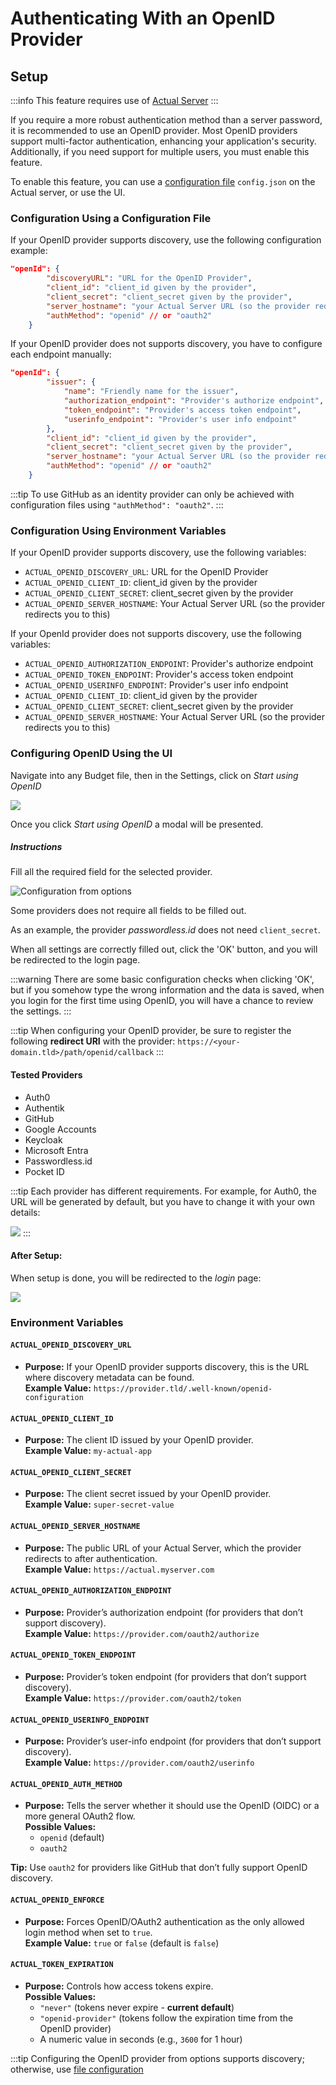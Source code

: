 # Authenticating With an OpenID Provider

## Setup
:::info
This feature requires use of [Actual Server](../config/)
:::

If you require a more robust authentication method than a server password, it is recommended to use an OpenID provider. Most OpenID providers support multi-factor authentication, enhancing your application's security. Additionally, if you need support for multiple users, you must enable this feature.

To enable this feature, you can use a [configuration file](https://actualbudget.com/docs/config/) `config.json` on the Actual server, or use the UI.

### Configuration Using a Configuration File

If your OpenID provider supports discovery, use the following configuration example:

```json title="config.json"
"openId": {
        "discoveryURL": "URL for the OpenID Provider",
        "client_id": "client_id given by the provider",
        "client_secret": "client_secret given by the provider",
        "server_hostname": "your Actual Server URL (so the provider redirects you to this)",
        "authMethod": "openid" // or "oauth2"
    }
```

If your OpenID provider does not supports discovery, you have to configure each endpoint manually:

```json title="config.json"
"openId": {
        "issuer": {
            "name": "Friendly name for the issuer",
            "authorization_endpoint": "Provider's authorize endpoint",
            "token_endpoint": "Provider's access token endpoint",
            "userinfo_endpoint": "Provider's user info endpoint"
        },
        "client_id": "client_id given by the provider",
        "client_secret": "client_secret given by the provider",
        "server_hostname": "your Actual Server URL (so the provider redirects you to this)",
        "authMethod": "openid" // or "oauth2"
    }
```

:::tip
To use GitHub as an identity provider can only be achieved with configuration files using `"authMethod": "oauth2"`.
:::

### Configuration Using Environment Variables

If your OpenID provider supports discovery, use the following variables:

- `ACTUAL_OPENID_DISCOVERY_URL`: URL for the OpenID Provider
- `ACTUAL_OPENID_CLIENT_ID`: client_id given by the provider
- `ACTUAL_OPENID_CLIENT_SECRET`: client_secret given by the provider
- `ACTUAL_OPENID_SERVER_HOSTNAME`: Your Actual Server URL (so the provider redirects you to this)

If your OpenId provider does not supports discovery, use the following variables:

- `ACTUAL_OPENID_AUTHORIZATION_ENDPOINT`: Provider's authorize endpoint
- `ACTUAL_OPENID_TOKEN_ENDPOINT`: Provider's access token endpoint
- `ACTUAL_OPENID_USERINFO_ENDPOINT`: Provider's user info endpoint
- `ACTUAL_OPENID_CLIENT_ID`: client_id given by the provider
- `ACTUAL_OPENID_CLIENT_SECRET`: client_secret given by the provider
- `ACTUAL_OPENID_SERVER_HOSTNAME`: Your Actual Server URL (so the provider redirects you to this)

### Configuring OpenID Using the UI

Navigate into any Budget file, then in the Settings, click on _Start using OpenID_

![](/static/img/oauth/start-using-options.png)

Once you click _Start using OpenID_ a modal will be presented.

##### Instructions
Fill all the required field for the selected provider.

![Configuration from options](/static/img/oauth/modal.png)

Some providers does not require all fields to be filled out.

As an example, the provider _passwordless.id_ does not need `client_secret`.

When all settings are correctly filled out, click the 'OK' button, and you will be redirected to the login page.

:::warning
There are some basic configuration checks when clicking 'OK', but if you somehow type the wrong information and the data is saved, when you login for the first time using OpenID, you will have a chance to review the settings.
:::

:::tip
When configuring your OpenID provider, be sure to register the following **redirect URI** with the provider: `https://<your-domain.tld>/path/openid/callback`
:::

#### Tested Providers
- Auth0
- Authentik
- GitHub
- Google Accounts
- Keycloak
- Microsoft Entra
- Passwordless.id
- Pocket ID

:::tip
Each provider has different requirements. For example, for Auth0, the URL will be generated by default, but you have to change it with your own details:

![](/static/img/oauth/provider-requirement.png)
:::

#### After Setup:

When setup is done, you will be redirected to the _login_ page:

![](/static/img/oauth/first-login.png)

### Environment Variables

#### `ACTUAL_OPENID_DISCOVERY_URL`
- **Purpose:** If your OpenID provider supports discovery, this is the URL where discovery metadata can be found.  
**Example Value:** `https://provider.tld/.well-known/openid-configuration`

#### `ACTUAL_OPENID_CLIENT_ID`
- **Purpose:** The client ID issued by your OpenID provider.  
**Example Value:** `my-actual-app`

#### `ACTUAL_OPENID_CLIENT_SECRET`
- **Purpose:** The client secret issued by your OpenID provider.  
**Example Value:** `super-secret-value`

#### `ACTUAL_OPENID_SERVER_HOSTNAME`
- **Purpose:** The public URL of your Actual Server, which the provider redirects to after authentication.  
**Example Value:** `https://actual.myserver.com`

#### `ACTUAL_OPENID_AUTHORIZATION_ENDPOINT`
- **Purpose:** Provider’s authorization endpoint (for providers that don’t support discovery).  
**Example Value:** `https://provider.com/oauth2/authorize`

#### `ACTUAL_OPENID_TOKEN_ENDPOINT`
- **Purpose:** Provider’s token endpoint (for providers that don’t support discovery).  
**Example Value:** `https://provider.com/oauth2/token`

#### `ACTUAL_OPENID_USERINFO_ENDPOINT`
- **Purpose:** Provider’s user-info endpoint (for providers that don’t support discovery).  
**Example Value:** `https://provider.com/oauth2/userinfo`

#### `ACTUAL_OPENID_AUTH_METHOD`
- **Purpose:** Tells the server whether it should use the OpenID (OIDC) or a more general OAuth2 flow.  
**Possible Values:** 
  - `openid` (default)  
  - `oauth2`  

**Tip:** Use `oauth2` for providers like GitHub that don’t fully support OpenID discovery.

#### `ACTUAL_OPENID_ENFORCE`
- **Purpose:** Forces OpenID/OAuth2 authentication as the only allowed login method when set to `true`.  
**Example Value:** `true` or `false` (default is `false`)

#### `ACTUAL_TOKEN_EXPIRATION`
- **Purpose:** Controls how access tokens expire.  
**Possible Values:**  
  - `"never"` (tokens never expire - **current default**)  
  - `"openid-provider"` (tokens follow the expiration time from the OpenID provider)  
  - A numeric value in seconds (e.g., `3600` for 1 hour)


:::tip
Configuring the OpenID provider from options supports discovery; otherwise, use [file configuration](oauth-auth#config-using-configuration-file)
